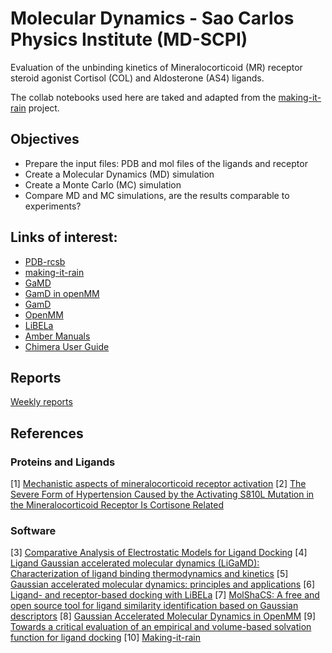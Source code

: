 # Molecular Dynamics - Sao Carlos Physics Institute (MD-SCPI)

Evaluation of the unbinding kinetics of Mineralocorticoid (MR) receptor steroid agonist Cortisol (COL) and Aldosterone (AS4) ligands.

The collab notebooks used here are taked and adapted from the [making-it-rain](https://github.com/pablo-arantes/making-it-rain) project.


## Objectives

- Prepare the input files: PDB and mol files of the ligands and receptor
- Create a Molecular Dynamics (MD) simulation
- Create a Monte Carlo (MC) simulation
- Compare MD and MC simulations, are the results comparable to experiments?

## Links of interest:

- [PDB-rcsb](https://www.rcsb.org/)
- [making-it-rain](https://github.com/pablo-arantes/making-it-rain)
- [GaMD](http://miaolab.org/GaMD/)
- [GamD in openMM](https://github.com/ljmartin/openmm_gamd)
- [GamD](https://github.com/MiaoLab20/GaMD-OpenMM)
- [OpenMM](https://github.com/openmm/openmm)
- [LiBELa](https://github.com/alessandronascimento/LiBELa)
- [Amber Manuals](http://ambermd.org/doc12/Amber22.pdf)
- [Chimera User Guide](https://reader.elsevier.com/reader/sd/pii/S0085253815468644?token=5D8D66195FC1C3EDA1FA39E91C2A1F63C623758BE50F72A71A4132735EB5CD5EC868D0552C1D3C6844B9CF42998F2A49&originRegion=us-east-1&originCreation=20230227171334)


## Reports

[Weekly reports](https://github.com/saguileran/MD-SCPI/tree/main/Reports)


## References

### Proteins and Ligands

[1] [Mechanistic aspects of mineralocorticoid receptor activation](https://reader.elsevier.com/reader/sd/pii/S0085253815468644?token=5D8D66195FC1C3EDA1FA39E91C2A1F63C623758BE50F72A71A4132735EB5CD5EC868D0552C1D3C6844B9CF42998F2A49&originRegion=us-east-1&originCreation=20230227171334)
[2] [The Severe Form of Hypertension Caused by the Activating S810L Mutation in the Mineralocorticoid Receptor Is Cortisone Related](https://watermark.silverchair.com/endo0528.pdf?token=AQECAHi208BE49Ooan9kkhW_Ercy7Dm3ZL_9Cf3qfKAc485ysgAAAu4wggLqBgkqhkiG9w0BBwagggLbMIIC1wIBADCCAtAGCSqGSIb3DQEHATAeBglghkgBZQMEAS4wEQQMK5v2TP0Y-8SUBpIfAgEQgIICodyth2S6gBlqVOWW0CtAnSbB78OWCQMRvV7KaKSBbCBvNsiPZMpiVNESTRnrfepOFdX4ayeCV_t85cCUUqCJXYRkPZ-F0liM3EULkwsOaJA0qapMtbzT5la8A4Y6O3bEJlS_4yQ0zhl4LhHQ0vUoK-5He8J8VQXTYtpn2dX456xl5A5fHpkNYvzUmmP2VC3e51jYvWKuHjO60S21RWdYklQkjNAbtIcXxmqU4jZC_pnV7hEPawaETmTKMz5wp4KSMxuiH2jlA5bLP6vEkmJjwUlpQZkkpGxLdJegPkQ-xgqoeYDIwQkzCxNCKA30DazfkX6T2NqgjkMBjykCnEjThBAyznlKQc2-88ZVb80MB6u4Jq47cmhdapxjbfEZ0TWpDlmFobydg6MuVdUXcfFMfNlX6WNZUmE99HTpsVKykciHCyV4jYdzdJaXlzdZaX0r8dK1mQOn_Ya9Kgo3cepjoNEnv0pZ4L7XxwjKyW6hq8__-crepJRQRS67oCYh2nt-KF3XO0sUXG1LwEuUkGx_FEljaJct-iI2-Whm2J7LraJRUnt1MFaf-R3iCY9JgOJUQ9SyD-M2Nfmk0VVcCoR0grtE3AGOF6CMguzQ4S8Ms98736ark-2wZNM_UmMFCl3V84WLqq6XRQ7MA5-qbvx54OXTNXscSPzbw74rY0TMBFYPwNZycvHrpcM33i33cLvOJmQ6M_pX0etmoiv1un9dN-hji_DYu6vhKm__YzsfSZJM5nKNsIle7_PZS5p9-nv-LQIAvg7-w4gV4jQb6JHIfOhI_bmzOmL62Mi1JJ8jSN1JOE2DTUA8PiV1bRawB3AjZdzVBoT6Zrr7mS2Shf0BPJIs0PBRa_yCC9y1II81s_---m2dLbrwEgL7qIZDA3QWtwg)


### Software

[3] [Comparative Analysis of Electrostatic Models for Ligand Docking](https://www.frontiersin.org/articles/10.3389/fmolb.2019.00052/full)
[4] [Ligand Gaussian accelerated molecular dynamics (LiGaMD): Characterization of ligand binding thermodynamics and kinetics](https://www.biorxiv.org/content/10.1101/2020.04.20.051979v1)
[5] [Gaussian accelerated molecular dynamics: principles and applications](http://miaolab.org/library/documents/2021-WIREs_GaMD.pdf)
[6] [Ligand- and receptor-based docking with LiBELa](https://pubmed.ncbi.nlm.nih.gov/26141308/)
[7] [MolShaCS: A free and open source tool for ligand similarity identification based
on Gaussian descriptors](https://reader.elsevier.com/reader/sd/pii/S0223523412006824?token=505CA34938BA9801282431D305185F62931911820538A228E6B97282A877D9F8E0EDF1194E046E02FB60090D0D93B694&originRegion=us-east-1&originCreation=20230224192727)
[8] [Gaussian Accelerated Molecular Dynamics in OpenMM](https://pubs.acs.org/doi/pdf/10.1021/acs.jpcb.2c03765)
[9] [Towards a critical evaluation of an empirical and volume-based solvation function for ligand docking](https://journals.plos.org/plosone/article?id=10.1371/journal.pone.0174336)
[10] [Making-it-rain](https://zenodo.org/record/5196783#.Y_z-0rTMK3w)
